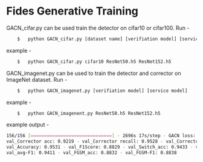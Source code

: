 # Fides Generative Training

GACN_cifar.py can be used train the detector on cifar10 or cifar100. Run - 
```bash
	$   python GACN_cifar.py [dataset name] [verifiation model] [service model]
```
example - 
```bash
	$   python GACN_cifar.py cifar10 ResNet50.h5 ResNet152.h5
```

GACN_imagenet.py can be used to train the detector and corrector on ImageNet dataset. Run - 
```bash
	$   python GACN_imagenet.py [verifiation model] [service model]
```
example - 
```bash
	$   python GACN_imagenent.py ResNet50.h5 ResNet152.h5
```

example output - 
```bash
156/156 [==============================] - 2696s 17s/step - GACN loss: 7.0034 - Det loss: 0.9591 - Det Acc: 0.8152 - Corrector Loss: 0.2885 - 
val_Corrector acc: 0.9219 - val_Corrector recall: 0.9528 - val_Corrector Prec: 0.9528 - val_Corrector-F1: 0.9528 - 
val_Accuracy: 0.9531 - val_F1Score: 0.8829 - val_Switch_acc: 0.9433 - val_Switch_F1: 0.9400 - val_Avg_acc: 0.9444 - 
val_avg-F1: 0.9411 - val_FGSM_acc: 0.8832 - val_FGSM-F1: 0.8838
```
